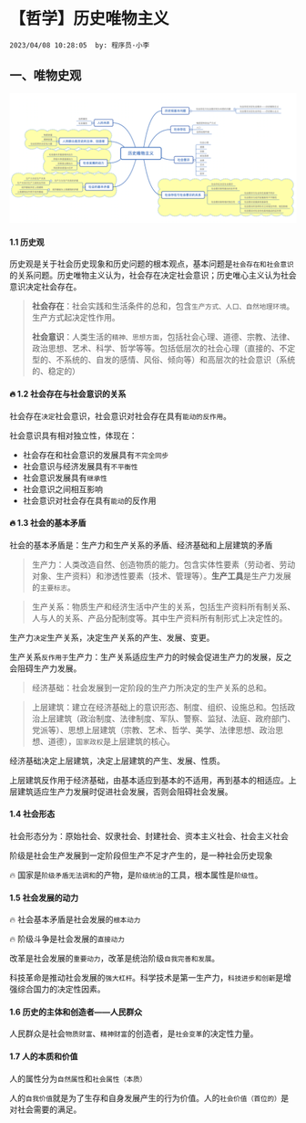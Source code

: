 # 【哲学】历史唯物主义

`2023/04/08 10:28:05  by: 程序员·小李`

## 一、唯物史观

![image](【哲学】历史唯物主义/422332a6-8f05-4d2d-8556-4c5366342e9f.png)

#### 1.1 历史观

历史观是关于社会历史现象和历史问题的根本观点，基本问题是`社会存在和社会意识`的关系问题。历史唯物主义认为，社会存在决定社会意识；历史唯心主义认为社会意识决定社会存在。

> **社会存在**：社会实践和生活条件的总和，包含`生产方式、人口、自然地理环境`。生产方式起决定性作用。
>
> **社会意识**：人类生活的`精神、思想方面`，包括社会心理、道德、宗教、法律、政治思想、艺术、科学、哲学等等。包括低层次的社会心理（直接的、不定型的、不系统的、自发的感情、风俗、倾向等）和高层次的社会意识（系统的、稳定的）


#### 🔥 1.2 社会存在与社会意识的关系

社会存在`决定`社会意识，社会意识对社会存在具有`能动的反作用`。

社会意识具有相对独立性，体现在：
* 社会存在和社会意识的发展具有`不完全同步`
* 社会意识与经济发展具有`不平衡性`
* 社会意识发展具有`继承性`
* 社会意识之间相互影响
* 社会意识对社会存在具有`能动`的反作用



#### 🔥 1.3 社会的基本矛盾

社会的基本矛盾是：生产力和生产关系的矛盾、经济基础和上层建筑的矛盾

> 生产力：人类改造自然、创造物质的能力。包含实体性要素（劳动者、劳动对象、生产资料）和渗透性要素（技术、管理等）。**生产工具**是生产力发展的`主要标志`。

> 生产关系：物质生产和经济生活中产生的关系，包括生产资料所有制关系、人与人的关系、产品分配制度等。其中生产资料所有制形式上决定性的。

生产力`决定`生产关系，决定生产关系的产生、发展、变更。

生产关系`反作用于`生产力：生产关系适应生产力的时候会促进生产力的发展，反之会阻碍生产力发展。

> 经济基础：社会发展到一定阶段的生产力所决定的生产关系的总和。

> 上层建筑：建立在经济基础上的意识形态、制度、组织、设施总和。包括政治上层建筑（政治制度、法律制度、军队、警察、监狱、法庭、政府部门、党派等）、思想上层建筑（宗教、艺术、哲学、美学、法律思想、政治思想、道德），`国家政权`是上层建筑的核心。

经济基础决定上层建筑，决定上层建筑的产生、发展、性质。

上层建筑反作用于经济基础，由基本适应到基本的不适用，再到基本的相适应。上层建筑适应生产力发展时促进社会发展，否则会阻碍社会发展。



#### 1.4 社会形态

社会形态分为：原始社会、奴隶社会、封建社会、资本主义社会、社会主义社会

阶级是社会生产发展到一定阶段但生产不足才产生的，是一种社会历史现象

🔥 国家是`阶级矛盾无法调和`的产物，是`阶级统治`的工具，根本属性是`阶级性`。



#### 1.5 社会发展的动力

🔥 社会基本矛盾是社会发展的`根本动力`

🔥 阶级斗争是社会发展的`直接动力`

改革是社会发展的`重要动力`，改革是统治阶级`自我完善和发展`。

科技革命是推动社会发展的`强大杠杆`。科学技术是第一生产力，`科技进步和创新`是增强综合国力的决定性因素。


#### 1.6 历史的主体和创造者——人民群众

人民群众是社会`物质财富`、`精神财富`的创造者，是`社会变革`的决定性力量。


#### 1.7 人的本质和价值

人的属性分为`自然属性`和`社会属性（本质）`

人的`自我价值`就是为了生存和自身发展产生的行为价值。人的`社会价值（首位的）`是对社会需要的满足。